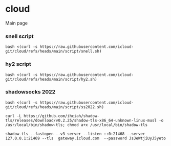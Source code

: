 # cloud

Main page 

### snell script
```
bash <(curl -s https://raw.githubusercontent.com/icloud-git/cloud/refs/heads/main/script/snell.sh)
```

### hy2 script
```
bash <(curl -s https://raw.githubusercontent.com/icloud-git/cloud/refs/heads/main/script/hy2.sh)
```

### shadowsocks 2022
```
bash <(curl -s https://raw.githubusercontent.com/icloud-git/cloud/refs/heads/main/script/ss2022.sh)
```

```
curl -L https://github.com/ihciah/shadow-tls/releases/download/v0.2.25/shadow-tls-x86_64-unknown-linux-musl -o /usr/local/bin/shadow-tls; chmod a+x /usr/local/bin/shadow-tls
```

```
shadow-tls --fastopen --v3 server --listen ::0:21468 --server 127.0.0.1:21469 --tls  gateway.icloud.com  --password JsJeWtjiUyJ5yeto
```
